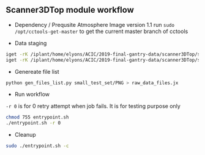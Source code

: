
## Scanner3DTop module workflow

* Dependency / Prequsite
Atmosphere Image version 1.1
run `sudo /opt/cctools-get-master` to get the current master branch of cctools

* Data staging
```bash
iget -rK /iplant/home/elyons/ACIC/2019-final-gantry-data/scanner3DTop/small_test_set
iget -rK /iplant/home/elyons/ACIC/2019-final-gantry-data/scanner3DTop/small_test_set_metadata small_test_set/PNG
```

* Genereate file list
```bash
python gen_files_list.py small_test_set/PNG > raw_data_files.jx
```

* Run workflow

`-r 0` is for 0 retry attempt when job fails. It is for testing purpose only

```bash
chmod 755 entrypoint.sh
./entrypoint.sh -r 0
```

* Cleanup
```bash
sudo ./entrypoint.sh -c
```
